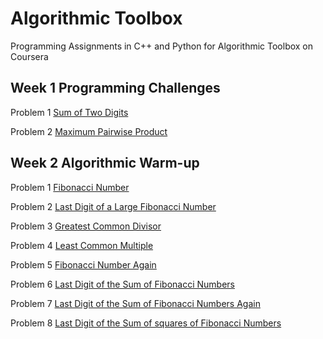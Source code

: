 # Algorithmic Toolbox
Programming Assignments in C++ and Python for Algorithmic Toolbox on Coursera

## Week 1 Programming Challenges
Problem 1 [Sum of Two Digits](https://github.com/Wei-Mao/Assignments-for-Algorithmic-Toolbox/tree/master/week1_programming_challenges/1_sum_of_two_digits)

Problem 2 [Maximum Pairwise Product](https://github.com/Wei-Mao/Assignments-for-Algorithmic-Toolbox/tree/master/week1_programming_challenges/2_maximum_pairwise_product)

## Week 2 Algorithmic Warm-up
Problem 1 [Fibonacci Number](https://github.com/Wei-Mao/Assignments-for-Algorithmic-Toolbox/tree/master/week2_algorithmic_warmup/1_fibonacci_number)

Problem 2 [Last Digit of a Large Fibonacci Number](https://github.com/Wei-Mao/Assignments-for-Algorithmic-Toolbox/tree/master/week2_algorithmic_warmup/2_last_digit_of_fibonacci_number)

Problem 3 [Greatest Common Divisor](https://github.com/Wei-Mao/Assignments-for-Algorithmic-Toolbox/tree/master/week2_algorithmic_warmup/3_greatest_common_divisor)

Problem 4 [Least Common Multiple](https://github.com/Wei-Mao/Assignments-for-Algorithmic-Toolbox/tree/master/week2_algorithmic_warmup/4_least_common_multiple)

Problem 5 [Fibonacci Number Again](https://github.com/Wei-Mao/Assignments-for-Algorithmic-Toolbox/tree/master/week2_algorithmic_warmup/5_fibonacci_number_again)

Problem 6 [Last Digit of the Sum of Fibonacci Numbers](https://github.com/Wei-Mao/Assignments-for-Algorithmic-Toolbox/tree/master/week2_algorithmic_warmup/6_last_digit_of_the_sum_of_fibonacci_numbers)  

Problem 7 [Last Digit of the Sum of Fibonacci Numbers Again](https://github.com/Wei-Mao/Assignments-for-Algorithmic-Toolbox/tree/master/week2_algorithmic_warmup/7_last_digit_of_the_sum_of_fibonacci_numbers_again)

Problem 8 [Last Digit of the Sum of squares of Fibonacci Numbers](https://github.com/Wei-Mao/Assignments-for-Algorithmic-Toolbox/tree/master/week2_algorithmic_warmup/8_last_digit_of_the_sum_of_squares_of_fibonacci_numbers)

